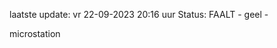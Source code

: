 laatste update: 
vr 22-09-2023 20:16   uur 
Status: FAALT - geel - 
<div class="service Y">microstation</div>